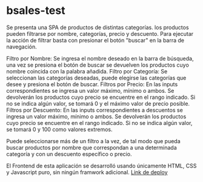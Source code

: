 # bsales-test
Se presenta una SPA de productos de distintas categorías. los productos pueden filtrarse por nombre,
categorías, precio y descuento. Para ejecutar la acción de filtrar basta con presionar el botón "buscar"
en la barra de navegación.

Filtro por Nombre: Se ingresa el nombre deseado en la barra de búsqueda, una vez se presiona el botón de 
buscar se devuelven los productos cuyo nombre coincida con la palabra añadida.
Filtro por Categoría: Se seleccionan las categorías deseadas, puede elegirse las categorías que desee y presiona el botón de buscar.
Filtros por Precio: En las inputs correspondientes se ingresa un valor máximo, mínimo o ambos. 
Se devolverán los productos cuyo precio se encuentre en el rango indicado. Si no se indica algún valor, se tomará 0 y el máximo valor de precio posible.
Filtros por Descuento: En las inputs correspondientes a descuentos se ingresa un valor máximo, mínimo o ambos. 
Se devolverán los productos cuyo precio se encuentre en el rango indicado. Si no se indica algún valor, se tomará 0 y 100 como valores extremos.

Puede seleccionarse más de un filtro a la vez, de tal modo que pueda buscar productos por nombre que correspondan a una determinada categoría y con un descuento específico o precio.

El Frontend de esta aplicación se desarrolló usando únicamente HTML, CSS y Javascript puro, sin ningún framwork adicional. 
[Link de deploy](https://bsales-test.herokuapp.com/)
